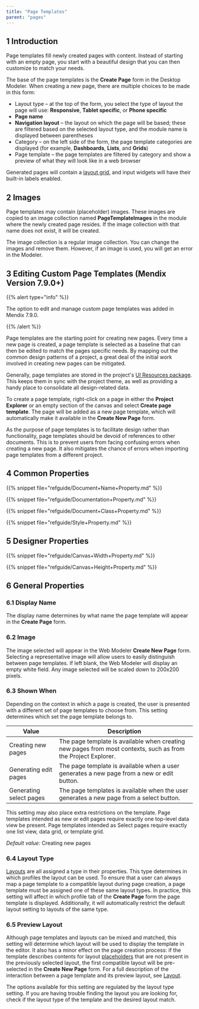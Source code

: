 ```yaml
---
title: "Page Templates"
parent: "pages"
---
```


## 1 Introduction

Page templates fill newly created pages with content. Instead of starting with an empty page, you start with a beautiful design that you can then customize to match your needs.

The base of the page templates is the **Create Page** form in the Desktop Modeler. When creating a new page, there are multiple choices to be made in this form:

* Layout type – at the top of the form, you select the type of layout the page will use: **Responsive**, **Tablet specific**, or **Phone specific**
* **Page name**
* **Navigation layout** – the layout on which the page will be based; these are filtered based on the selected layout type, and the module name is displayed between parentheses
* Category – on the left side of the form, the page template categories are displayed (for example, **Dashboards**, **Lists**, and **Grids**)
* Page template – the page templates are filtered by category and show a preview of what they will look like in a web browser

Generated pages will contain a [layout grid](layout-grid), and input widgets will have their built-in labels enabled.

## 2 Images

Page templates may contain (placeholder) images. These images are copied to an image collection named **PageTemplateImages** in the module where the newly created page resides. If the image collection with that name does not exist, it will be created.

The image collection is a regular image collection. You can change the images and remove them. However, if an image is used, you will get an error in the Modeler.

## 3 Editing Custom Page Templates (Mendix Version 7.9.0+)

{{% alert type="info" %}}

The option to edit and manage custom page templates was added in Mendix 7.9.0.

{{% /alert %}}

Page templates are the starting point for creating new pages. Every time a new page is created, a page template is selected as a baseline that can then be edited to match the pages specific needs. By mapping out the common design patterns of a project, a great deal of the initial work involved in creating new pages can be mitigated. 

Generally, page templates are stored in the project's [UI Resources package](ui-resources-package). This keeps them in sync with the project theme, as well as providing a handy place to consolidate all design-related data. 

To create a page template, right-click on a page in either the **Project Explorer** or an empty section of the canvas and select **Create page template**. The page will be added as a new page template, which will automatically make it available in the **Create New Page** form.

[//]: # ("Create New Page" is the name of the form in the Web Modeler. "Create Page" is the name of the form in the Desktop Modeler. Which one is applicable here?)

As the purpose of page templates is to facilitate design rather than functionality, page templates should be devoid of references to other documents. This is to prevent users from facing confusing errors when creating a new page. It also mitigates the chance of errors when importing page templates from a different project. 

## 4 Common Properties

{{% snippet file="refguide/Document+Name+Property.md" %}}

{{% snippet file="refguide/Documentation+Property.md" %}}

{{% snippet file="refguide/Document+Class+Property.md" %}}

{{% snippet file="refguide/Style+Property.md" %}}

## 5 Designer Properties

{{% snippet file="refguide/Canvas+Width+Property.md" %}}

{{% snippet file="refguide/Canvas+Height+Property.md" %}}

## 6 General Properties

### 6.1 Display Name

The display name determines by what name the page template will appear in the **Create Page** form.

[//]: # ("Create New Page" is the name of the form in the Web Modeler. "Create Page" is the name of the form in the Desktop Modeler. Which one is applicable here?)

### 6.2 Image

The image selected will appear in the Web Modeler **Create New Page** form. Selecting a representative image will allow users to easily distinguish between page templates. If left blank, the Web Modeler will display an empty white field. Any image selected will be scaled down to 200x200 pixels.

[//]: # ("Create New Page" is the name of the form in the Web Modeler. "Create Page" is the name of the form in the Desktop Modeler. Which one is applicable here?)

### 6.3 Shown When

Depending on the context in which a page is created, the user is presented with a different set of page templates to choose from. This setting determines which set the page template belongs to.

Value | Description
--- | ---
Creating new pages | The page template is available when creating new pages from most contexts, such as from the Project Explorer.
Generating edit pages | The page template is available when a user generates a new page from a new or edit button.
Generating select pages | The page templates is available when the user generates a new page from a select button.

This setting may also place extra restrictions on the template. Page templates intended as new or edit pages require exactly one top-level data view be present. Page templates intended as Select pages require exactly one list view, data grid, or template grid. 

*Default value:* Creating new pages

### 6.4 Layout Type

[Layouts](layout) are all assigned a type in their properties. This type determines in which profiles the layout can be used. To ensure that a user can always map a page template to a compatible layout during page creation, a page template must be assigned one of these same layout types. In practice, this setting will affect in which profile tab of the **Create Page** form the page template is displayed. Additionally, it will automatically restrict the default layout setting to layouts of the same type.

[//]: # ("Create New Page" is the name of the form in the Web Modeler. "Create Page" is the name of the form in the Desktop Modeler. Which one is applicable here?)

### 6.5 Preview Layout

Although page templates and layouts can be mixed and matched, this setting will determine which layout will be used to display the template in the editor. It also has a minor effect on the page creation process: if the template describes contents for layout [placeholders](placeholder) that are not present in the previously selected layout, the first compatible layout will be pre-selected in the **Create New Page** form. For a full description of the interaction between a page template and its preview layout, see [Layout](layout).

[//]: # ("Create New Page" is the name of the form in the Web Modeler. "Create Page" is the name of the form in the Desktop Modeler. Which one is applicable here?)

The options available for this setting are regulated by the layout type setting. If you are having trouble finding the layout you are looking for, check if the layout type of the template and the desired layout match.
